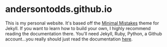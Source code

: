 # andersontodds.github.io
This is my personal website.  It's based off the [Minimal Mistakes](https://mmistakes.github.io/minimal-mistakes/) theme for Jekyll.  If you want to learn how to build your own, I highly recommend reading the documentation there.  You'll need Jekyll, Ruby, Python, a Github account...you really should just read the documentation [here](https://mmistakes.github.io/minimal-mistakes/docs/quick-start-guide/#starting-fresh).
